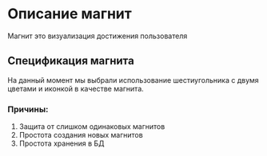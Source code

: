 # Описание магнит

Магнит это визуализация достижения пользователя

## Спецификация магнита
На данный момент мы выбрали использование шестиугольника с двумя цветами и иконкой в качестве магнита. 

### Причины:
1. Защита от слишком одинаковых магнитов
2. Простота создания новых магнитов
3. Простота хранения в БД


